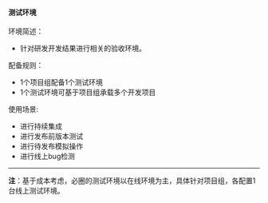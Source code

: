 #### 测试环境

环境简述：
* 针对研发开发结果进行相关的验收环境。

配备规则：
* 1个项目组配备1个测试环境
* 1个测试环境可基于项目组承载多个开发项目

使用场景:
* 进行持续集成
* 进行发布前版本测试
* 进行待发布模拟操作
* 进行线上bug检测

---

**注**：基于成本考虑，必圈的测试环境以在线环境为主，具体针对项目组，各配置1台线上测试环境。